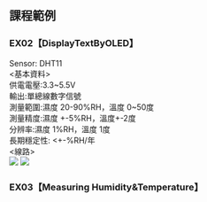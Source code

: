 ## 課程範例
### EX02【DisplayTextByOLED】
Sensor: DHT11 <br />
<基本資料> <br />
供電電壓:3.3~5.5V <br />
輸出:單總線數字信號 <br />
測量範圍:濕度 20-90%RH，溫度 0~50度 <br />
測量精度:濕度 +-5%RH，溫度+-2度 <br />
分辨率:濕度 1%RH，溫度 1度 <br />
長期穩定性: <+-%RH/年 <br />
<線路> <br />
[![](https://ppt.cc/fHpfjx@.png)](https://ppt.cc/fHpfjx@.png "DHT")
[![](https://ppt.cc/fU6Cux@.jpg)](https://ppt.cc/fU6Cux@.jpg "p1")



### EX03【Measuring Humidity&Temperature】

